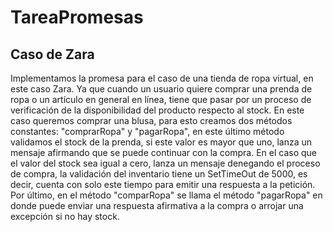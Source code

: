 # TareaPromesas

## Caso de Zara

Implementamos la promesa para el caso de una tienda de ropa virtual, en este caso Zara. Ya que cuando un usuario quiere comprar una prenda de ropa o un artículo
en general en línea, tiene que pasar por un proceso de verificación de la disponibilidad del producto respecto al stock. En este caso queremos comprar una blusa, para esto creamos dos métodos constantes: "comprarRopa" y "pagarRopa", en este último método validamos el stock de la prenda, si este valor es mayor que uno, lanza un mensaje 
afirmando que se puede continuar con la compra. En el caso que el valor del stock sea igual a cero, lanza un mensaje denegando el proceso de compra, la validación del
inventario tiene un SetTimeOut de 5000, es decir, cuenta con solo este tiempo para emitir una respuesta a la petición. Por último, en el método "comparRopa" se llama el 
método "pagarRopa" en donde puede enviar una respuesta afirmativa a la compra o arrojar una excepción si no hay stock. 
